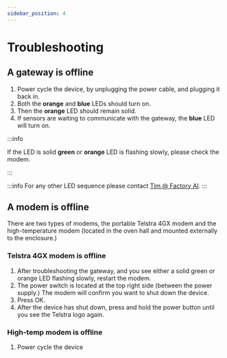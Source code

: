 ```yaml
---
sidebar_position: 4
---
```


# Troubleshooting

## A gateway is offline
1. Power cycle the device, by unplugging the power cable, and plugging it back in.
1. Both the **orange** and **blue** LEDs should turn on.
1. Then the **orange** LED should remain solid.
1. If sensors are waiting to communicate with the gateway, the **blue** LED will turn on.

:::info

If the LED is solid **green** or **orange** LED is flashing slowly, please check the modem.

:::

:::info
For any other LED sequence please contact [Tim @ Factory AI](mailto:tim+support@f7i.ai).
:::

## A modem is offline
There are two types of modems, the portable Telstra 4GX modem and the high-temperature modem (located in the oven hall and mounted externally to the enclosure.)

### Telstra 4GX modem is offline
1. After troubleshooting the gateway, and you see either a solid green or orange LED flashing slowly, restart the modem. 
1. The power switch is located at the top right side (between the power supply.) The modem will confirm you want to shut down the device. 
1. Press OK. 
1. After the device has shut down, press and hold the power button until you see the Telstra logo again.

### High-temp modem is offline
1. Power cycle the device
